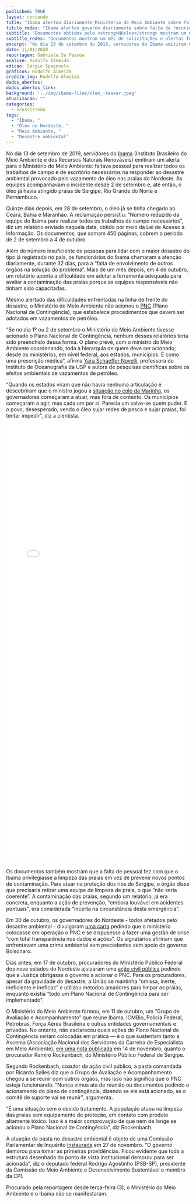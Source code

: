 ```yaml
---
published: TRUE
layout: conteudo
title: "Ibama alertou diariamente Ministério do Meio Ambiente sobre falta de recursos para ações contra óleo no Nordeste"
titulo_redes: "Ibama alertou governo diariamente sobre falta de recursos para ações contra óleo no Nordeste"
subtitle: "Documentos obtidos pelo <strong>Núcleo</strong> mostram um mês de solicitações e alertas feitos pela agência ao governo federal sobre o maior desastre ambiental do Brasil."
subtitle_redes: "Documentos mostram um mês de solicitações e alertas feitos pela agência sobre desastre ambiental."
excerpt: "No dia 13 de setembro de 2019, servidores do Ibama emitiram um alerta para o Ministério do Meio Ambiente: faltava pessoal para realizar todos os trabalhos de campo e de escritório necessários na responder ao desastre ambiental provocado pelo vazamento de óleo nas praias do Nordeste."
date: 11/01/2020
reportagem: Gabriela Sá Pessoa
analise: Rodolfo Almeida
edicao: Sérgio Spagnuolo
graficos: Rodolfo Almeida
credito_img: Rodolfo Almeida
dados_abertos:
dados_abertos_link:
background: '../img/ibama-files/oleo_-teaser.jpeg'
atualizacao: ""
categories:
  - ecossistema
tags:
  - "Ibama, "
  - "Óleo no Nordeste, "
  - "Meio Ambiente, "
  - "Desastre ambiental"
---
```


No dia 13 de setembro de 2019, servidores do [Ibama](https://www.ibama.gov.br/) (Instituto Brasileiro do Meio Ambiente e dos Recursos Naturais Renováveis) emitiram um alerta para o Ministério do Meio Ambiente: faltava pessoal para realizar todos os trabalhos de campo e de escritório necessários na responder ao desastre ambiental provocado pelo vazamento de óleo nas praias do Nordeste. As equipes acompanhavam o incidente desde 2 de setembro e, até então, o óleo já havia atingido praias de Sergipe, Rio Grande do Norte e Pernambuco.

Quinze dias depois, em 28 de setembro, o óleo já se tinha chegado ao Ceará, Bahia e Maranhão. A reclamação persistiu: “Número reduzido da equipe do Ibama para realizar todos os trabalhos de campo necessários”, diz um relatório enviado naquela data, obtido por meio da Lei de Acesso à Informação. Os documentos, que somam 450 páginas, cobrem o período de 2 de setembro a 4 de outubro.

Além do número insuficiente de pessoas para lidar com o maior desastre do tipo já registrado no país, os funcionários do Ibama chamaram a atenção diariamente, durante 32 dias, para a “falta de envolvimento de outros órgãos na solução do problema”. Mais de um mês depois, em 4 de outubro, um relatório aponta a dificuldade em adotar a ferramenta adequada para avaliar a contaminação das praias porque as equipes responsáveis não tinham sido capacitadas.

Mesmo alertado das dificuldades enfrentadas na linha de frente do desastre, o Ministério do Meio Ambiente não acionou o [PNC](http://www.planalto.gov.br/ccivil_03/_Ato2011-2014/2013/Decreto/D8127.htm) (Plano Nacional de Contingência), que estabelece procedimentos que devem ser adotados em vazamentos de petróleo.

“Se no dia 1º  ou 2 de setembro o Ministério do Meio Ambiente tivesse acionado o Plano Nacional de Contingência, nenhum desses relatórios teria sido preenchido dessa forma. O plano prevê, com o ministro do Meio Ambiente coordenando, toda a hierarquia de quem deve ser acionado; desde os ministérios, em nível federal, aos estados, municípios. É como uma prescrição médica”, afirma [Yara Schaeffer Novelli](https://bv.fapesp.br/pt/pesquisador/90417/yara-schaeffer-novelli/), professora do Instituto de Oceanografia da USP e autora de pesquisas científicas sobre os efeitos ambientais de vazamentos de petróleo.

“Quando os estados viram que não havia nenhuma articulação e descobriram que o ministro jogou a [situação no colo da Marinha](https://sustentabilidade.estadao.com.br/noticias/geral,salles-so-formalizou-plano-41-dias-apos-manchas-aparecerem-no-nordeste,70003059406), os governadores começaram a atuar, mas fora de contexto. Os municípios começaram a agir, mas cada um por si. Parecia um salve-se quem puder. E o povo, desesperado, vendo o óleo sujar redes de pesca e sujar praias, foi tentar impedir”, diz a cientista.

<iframe src="../img/ibama-files/oleo.html" frameborder="no" height="1200px" width="100%"> </iframe>

Os documentos também mostram que a falta de pessoal fez com que o Ibama privilegiasse a limpeza das praias em vez de prevenir novos pontos de contaminação. Para atuar na proteção dos rios do Sergipe, o órgão disse que precisaria retirar uma equipe de limpeza de praia, o que “não seria coerente”. A contaminação das praias, segundo um relatório, já era concreta, enquanto a ação de prevenção, “embora louvável em acidentes pontuais”, era considerada “incerta na circunstância desta emergência”.

Em 30 de outubro, os governadores do Nordeste - todos afetados pelo desastre ambiental - divulgaram [uma carta](http://www.secom.ba.gov.br/arquivos/File/Notasobrecrimeambiental.pdf) pedindo que o ministério colocasse em operação o PNC e se dispusesse a fazer uma gestão de crise “com total transparência nos dados e ações”. Os signatários afirmam que enfrentavam uma crime ambiental sem precedentes sem apoio do governo Bolsonaro.

Dias antes, em 17 de outubro, procuradores do Ministério Público Federal dos nove estados do Nordeste ajuizaram uma [ação civil pública](http://www.mpf.mp.br/se/sala-de-imprensa/docs/ACP0232019IC1.35.000.001274201963DesastreAmbientalPlanoNacionaldeContingencia1.pdf) pedindo que a Justiça obrigasse o governo a acionar o PNC. Para os procuradores, apesar da gravidade do desastre, a União se mantinha “omissa, inerte, ineficiente e ineficaz” e utilizou métodos amadores para limpar as praias, enquanto existia “todo um Plano Nacional de Contingência para ser implementado”.

O Ministério do Meio Ambiente formou, em 11 de outubro, um “Grupo de Avaliação e Acompanhamento” que reúne Ibama, ICMBio, Polícia Federal, Petrobras, Força Aérea Brasileira e outras entidades governamentais e privadas. No entanto, não esclareceu quais ações do Plano Nacional de Contingência seriam colocadas em prática — é o que sustentam tanto a Ascema (Associação Nacional dos Servidores da Carreira de Especialista em Meio Ambiente), [em uma nota publicada](http://www.ascemanacional.org.br/wp-content/uploads/2019/11/ASCEMA-Nota-derrame-de-oleo_14nov2019-2.pdf) em 14 de novembro, quanto o procurador Ramiro Rockenbach, do Ministério Público Federal de Sergipe.

Segundo Rockenbach, coautor da ação civil público, a pasta comandada por Ricardo Salles diz que o Grupo de Avaliação e Acompanhamento chegou a se reunir com outros órgãos, mas isso não significa que o PNC esteja funcionando. “Nunca vimos ata de reunião ou documentos pedindo o acionamento do plano de contingência, dizendo se ele está acionado, se o comitê de suporte vai se reunir”, argumenta.

“É uma situação sem o devido tratamento. A população atuou na limpeza das praias sem equipamento de proteção, em contato com produto altamente tóxico. Isso é a maior comprovação de que nem de longe se acionou o Plano Nacional de Contingência”, diz Rockenbach.

A atuação da pasta no desastre ambiental é objeto de uma Comissão Parlamentar de Inquérito [instaurada](https://www2.camara.leg.br/atividade-legislativa/comissoes/comissoes-temporarias/parlamentar-de-inquerito/56a-legislatura/cpi-derramamento-de-oleo-no-nordeste) em 27 de novembro. “O governo demorou para tomar as primeiras providências. Ficou evidente que toda a estrutura desenhada do ponto de vista institucional demorou para ser acionada”, diz o deputado federal Rodrigo Agostinho (PSB-SP), presidente da Comissão de Meio Ambiente e Desenvolvimento Sustentável e membro da CPI.

Procurado pela reportagem desde terça-feira (3), o Ministério do Meio Ambiente e o Ibama não se manifestaram.
